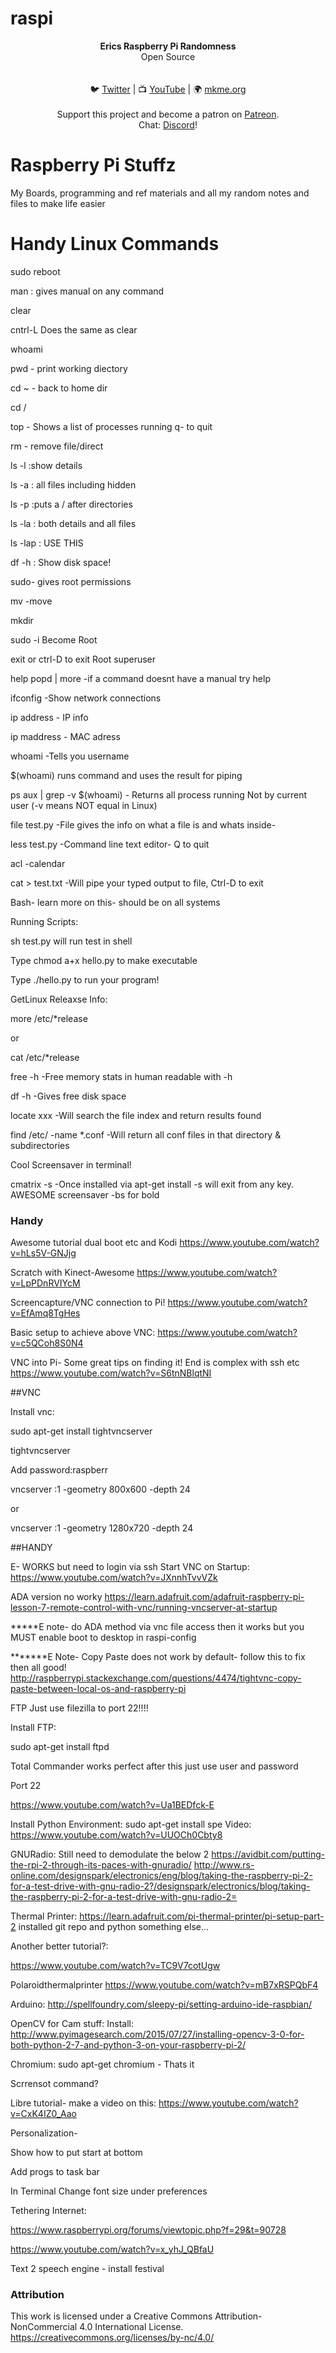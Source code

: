 # raspi

<p align="center">
<b>Erics Raspberry Pi Randomness</b><br>
Open Source<br><br>
<br>🐦 <a href="https://twitter.com/mkmeorg">Twitter</a>
| 📺 <a href="https://www.youtube.com/mkmeorg">YouTube</a>
| 🌍 <a href="http://www.mkme.org">mkme.org</a><br>
<br>
Support this project and become a patron on <a href="https://www.patreon.com/EricWilliam">Patreon</a>.<br>
Chat: <a href="https://discord.gg/j9S4Fgv">Discord</a></b>!
</p>

# Raspberry Pi Stuffz
My Boards, programming and ref materials and all my random notes and files to make life easier


# Handy Linux Commands
sudo reboot

man : gives manual on any command

clear

cntrl-L Does the same as clear

whoami

pwd    - print working diectory


cd ~   - back to home dir

cd /

top     - Shows a list of processes running q- to quit

rm     - remove file/direct

ls -l   :show details

ls -a   : all files including hidden

ls -p  :puts a / after directories

ls -la   : both details and all files

ls -lap   : USE THIS 

df -h    : Show disk space!

sudo- gives root permissions

mv -move

mkdir

sudo -i Become Root

exit or ctrl-D to exit Root superuser

help popd | more  -if a command doesnt have a manual try help 

ifconfig -Show network connections

ip address - IP info

ip maddress - MAC adress

whoami -Tells you username

$(whoami) runs command and uses the result for piping

ps aux | grep -v $(whoami) - Returns all process running Not by current user (-v means NOT equal in Linux)

file test.py -File gives the info on what a file is and whats inside- 

less test.py -Command line text editor- Q to quit

acl -calendar

cat > test.txt  -Will pipe your typed output to file, Ctrl-D to exit

Bash- learn more on this- should be on all systems

Running Scripts:

sh test.py will run test in shell

Type chmod a+x hello.py to make executable

Type ./hello.py to run your program!



GetLinux Releaxse Info:

more /etc/*release   

or

cat /etc/*release



free -h  -Free memory stats in human readable with -h

df -h -Gives free disk space

locate xxx  -Will search the file index and return results found

find /etc/ -name *.conf    -Will return all conf files in that directory & subdirectories



Cool Screensaver in terminal!

cmatrix -s -Once installed via apt-get install -s will exit from any key.  AWESOME screensaver -bs for bold

### Handy  

Awesome tutorial dual boot etc and Kodi
https://www.youtube.com/watch?v=hLs5V-GNJjg

Scratch with Kinect-Awesome
https://www.youtube.com/watch?v=LpPDnRVIYcM

Screencapture/VNC connection to Pi!
https://www.youtube.com/watch?v=EfAmq8TgHes

Basic setup to achieve above VNC:
https://www.youtube.com/watch?v=c5QCoh8S0N4

VNC into Pi- Some great tips on finding it!  End is complex with ssh etc
https://www.youtube.com/watch?v=S6tnNBlqtNI


##VNC 

Install vnc:

sudo apt-get install tightvncserver

tightvncserver

Add password:raspberr

vncserver :1 -geometry 800x600 -depth 24

or

vncserver :1 -geometry 1280x720 -depth 24


##HANDY 

E- WORKS but need to login via ssh Start VNC on Startup:  https://www.youtube.com/watch?v=JXnnhTvvVZk

ADA version no worky  https://learn.adafruit.com/adafruit-raspberry-pi-lesson-7-remote-control-with-vnc/running-vncserver-at-startup

*****E note- do ADA method via vnc file access then it works but you MUST enable boot to desktop in raspi-config

*******E Note- Copy Paste does not work by default- follow this to fix then all good!  http://raspberrypi.stackexchange.com/questions/4474/tightvnc-copy-paste-between-local-os-and-raspberry-pi


FTP Just use filezilla to port 22!!!!

Install FTP:

sudo apt-get install ftpd

Total Commander works perfect after this just use user and password 

Port 22

https://www.youtube.com/watch?v=Ua1BEDfck-E


Install Python Environment:
sudo apt-get install spe
Video:  https://www.youtube.com/watch?v=UUOCh0Cbty8


GNURadio: Still need to demodulate the below 2
https://avidbit.com/putting-the-rpi-2-through-its-paces-with-gnuradio/
http://www.rs-online.com/designspark/electronics/eng/blog/taking-the-raspberry-pi-2-for-a-test-drive-with-gnu-radio-2?/designspark/electronics/blog/taking-the-raspberry-pi-2-for-a-test-drive-with-gnu-radio-2=

Thermal Printer:
https://learn.adafruit.com/pi-thermal-printer/pi-setup-part-2
installed git repo and python something else...

Another better tutorial?:

https://www.youtube.com/watch?v=TC9V7cotUgw

Polaroidthermalprinter
https://www.youtube.com/watch?v=mB7xRSPQbF4

Arduino:
http://spellfoundry.com/sleepy-pi/setting-arduino-ide-raspbian/


OpenCV for Cam stuff:
Install: http://www.pyimagesearch.com/2015/07/27/installing-opencv-3-0-for-both-python-2-7-and-python-3-on-your-raspberry-pi-2/

Chromium:
sudo apt-get chromium   - Thats it

Scrrensot command?

Libre tutorial- make a video on this:
https://www.youtube.com/watch?v=CxK4IZ0_Aao

Personalization- 

Show how to put start at bottom

Add progs to task bar

In Terminal Change font size under preferences


Tethering Internet:

https://www.raspberrypi.org/forums/viewtopic.php?f=29&t=90728

https://www.youtube.com/watch?v=x_yhJ_QBfaU

Text 2 speech engine - install festival


### Attribution

This work is licensed under a Creative Commons Attribution-NonCommercial 4.0 International License.
https://creativecommons.org/licenses/by-nc/4.0/
